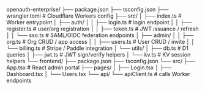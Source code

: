 openauth-enterprise/
├── package.json
├── tsconfig.json
├── wrangler.toml           # Cloudflare Workers config
├── src/
│   ├── index.ts            # Worker entrypoint
│   ├── auth/
│   │   ├── login.ts        # login endpoint
│   │   ├── register.ts     # user/org registration
│   │   ├── token.ts        # JWT issuance / refresh
│   │   └── sso.ts          # SAML/OIDC federation endpoints
│   ├── admin/
│   │   ├── org.ts          # Org CRUD / app access
│   │   ├── users.ts        # User CRUD / invite
│   │   └── billing.ts      # Stripe / Paddle integration
│   └── utils/
│       ├── db.ts           # D1 queries
│       ├── jwt.ts          # JWT sign/verify helpers
│       └── kv.ts           # KV session helpers
└── frontend/
    ├── package.json
    ├── tsconfig.json
    └── src/
        ├── App.tsx         # React admin portal
        ├── pages/
        │   ├── Login.tsx
        │   ├── Dashboard.tsx
        │   └── Users.tsx
        └── api/
            └── apiClient.ts # calls Worker endpoints
